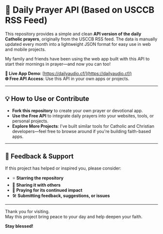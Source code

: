 # 🙏 Daily Prayer API (Based on USCCB RSS Feed)

This repository provides a simple and clean **API version of the daily Catholic prayers**, originally from the USCCB RSS feed. The data is manually updated every month into a lightweight JSON format for easy use in web and mobile projects.

My family and friends have been using the web app built with this API to start their mornings in prayer—and now you can too!

**🔗 Live App Demo**: [https://dailyaudio.cf/](https://dailyaudio.cf/)  
**🌐 Free API Access**: Use this API in your own apps or projects.

---

## 💡 How to Use or Contribute

- **Fork this repository** to create your own prayer or devotional app.
- **Use the Free API** to integrate daily prayers into your websites, tools, or personal projects.
- **Explore More Projects**: I’ve built similar tools for Catholic and Christian developers—feel free to browse around if you're building faith-based apps.

---

## 💬 Feedback & Support

If this project has helped or inspired you, please consider:

- ⭐ **Starring the repository**
- 🔁 **Sharing it with others**
- 🙏 **Praying for its continued impact**
- 🛠️ **Submitting feedback, suggestions, or issues**

---

Thank you for visiting.  
May this project bring peace to your day and help deepen your faith.

**Stay blessed!**
